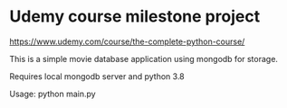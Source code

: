 # Udemy course milestone project

https://www.udemy.com/course/the-complete-python-course/

This is a simple movie database application using mongodb for storage.

Requires local mongodb server and python 3.8

Usage:  python main.py
